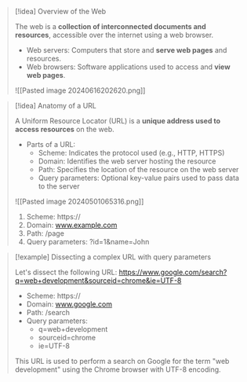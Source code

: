 > [!idea] Overview of the Web
>
> The web is a **collection of interconnected documents and resources**, accessible over the internet using a web browser.
> - Web servers: Computers that store and **serve web pages** and resources.
> - Web browsers: Software applications used to access and **view web pages**.
> 
> ![[Pasted image 20240616202620.png]]


> [!idea] Anatomy of a URL
>
> A Uniform Resource Locator (URL) is a **unique address used to access resources** on the web.
> - Parts of a URL:
>   - Scheme: Indicates the protocol used (e.g., HTTP, HTTPS)
>   - Domain: Identifies the web server hosting the resource
>   - Path: Specifies the location of the resource on the web server
>   - Query parameters: Optional key-value pairs used to pass data to the server
>
> ![[Pasted image 20240501065316.png]]
> 
> 1. Scheme: https://
> 2. Domain: www.example.com
> 3. Path: /page
> 4. Query parameters: ?id=1&name=John

> [!example] Dissecting a complex URL with query parameters
>
> Let's dissect the following URL:
> https://www.google.com/search?q=web+development&sourceid=chrome&ie=UTF-8
>
> - Scheme: https://
> - Domain: www.google.com
> - Path: /search
> - Query parameters:
>   - q=web+development
>   - sourceid=chrome
>   - ie=UTF-8
>
> This URL is used to perform a search on Google for the term "web development" using the Chrome browser with UTF-8 encoding.
